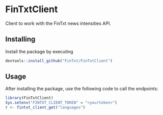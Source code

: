 # FinTxtClient

Client to work with the FinTxt news intensities API.

## Installing

Install the package by executing 

```r
devtools::install_github("FinTxt/FinTxtClient")
```

## Usage

After installing the package, use the following code to call the endpoints:

```r
library(FinTxtClient)
Sys.setenv("FINTXT_CLIENT_TOKEN" = "<yourtoken>")
r <- fintxt_client_get("languages")
```

